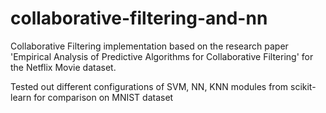 # collaborative-filtering-and-nn
Collaborative Filtering implementation based on the research paper 'Empirical Analysis of Predictive Algorithms for Collaborative 
Filtering' for the Netflix Movie dataset. 

Tested out different configurations of SVM, NN, KNN modules from scikit-learn for comparison on MNIST dataset

